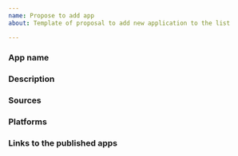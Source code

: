 ```yaml
---
name: Propose to add app
about: Template of proposal to add new application to the list

---
```


### App name

<!-- to write here -->

### Description

<!-- to write here -->

### Sources

<!-- to write here -->

### Platforms

<!-- to write here -->

### Links to the published apps

<!-- to write here -->
